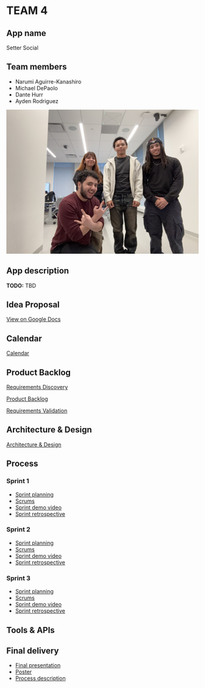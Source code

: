# TEAM 4

## App name

Setter Social

## Team members

- Narumi Aguirre-Kanashiro
- Michael DePaolo
- Dante Hurr
- Ayden Rodriguez

![Team photo](teamphoto.jpeg)

## App description

**TODO:** TBD

## Idea Proposal
[View on Google Docs](https://docs.google.com/document/d/1E_Oy8bg0Y2sVYaKFZ3GKhS7G9ZgsDuDN/edit)

## Calendar
[Calendar](https://calendar.google.com/calendar/u/0?cid=aXZoMmU3NjhzMjRkdGlxZWYwcXZvbzhxcjBAZ3JvdXAuY2FsZW5kYXIuZ29vZ2xlLmNvbQ)

## Product Backlog
[Requirements Discovery](https://docs.google.com/document/d/16sWuHpuVZluOQdeZk2iXl42V6YaDWeHQfn3sB3lvnDM/edit?usp=sharing)

[Product Backlog](https://docs.google.com/spreadsheets/d/13R0Cm3azh8C6I4ZdDoIX3NGR2KjCGCo3qCF6qDjTQdI/edit?gid=8#gid=8)

[Requirements Validation](https://docs.google.com/document/d/1hbdF4vAeB3ECj7bzoVw4tQ9REHw7zp1r/edit?usp=sharing&ouid=106405741471780344102&rtpof=true&sd=true)

## Architecture & Design
[Architecture & Design](https://www.figma.com/files/team/1095467798080641518/project/282219962/CS-491-Team-4?fuid=1091391913002178406)

## Process

### Sprint 1

* [Sprint planning](https://docs.google.com/document/d/1KzwiYCMULmUyLwMTRf4Li1EbIVHiYqqUJcZLqMJv0mY/edit?tab=t.0)
* [Scrums](https://docs.google.com/document/d/1cmUkc2Q8SQszo7vuiLeh7Bt3gz8dEKSbK2-QwbStg0c/edit?tab=t.0)
* [Sprint demo video]()
* [Sprint retrospective]()

### Sprint 2

* [Sprint planning]()
* [Scrums]()
* [Sprint demo video]()
* [Sprint retrospective]()

### Sprint 3

* [Sprint planning]()
* [Scrums]()
* [Sprint demo video]()
* [Sprint retrospective]()

## Tools & APIs

## Final delivery

* [Final presentation]()
* [Poster]()
* [Process description]()


